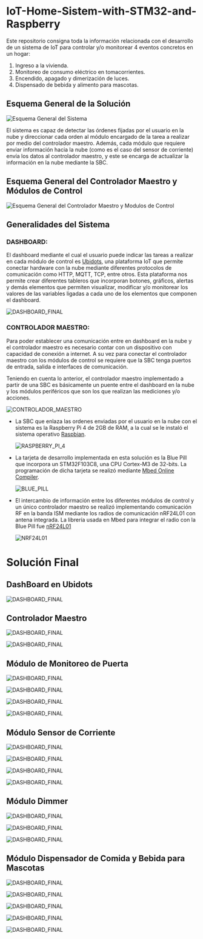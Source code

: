 # IoT-Home-Sistem-with-STM32-and-Raspberry

Este repositorio consigna toda la información relacionada con el desarrollo de un sistema de IoT para controlar y/o monitorear 4 eventos concretos en un hogar: 

1. Ingreso a la vivienda.
2. Monitoreo de consumo eléctrico en tomacorrientes.
3. Encendido, apagado y dimerización de luces.
4. Dispensado de bebida y alimento para mascotas.

## Esquema General de la Solución

![Esquema General del Sistema](Imagenes/ESQUEMA_GENERAL.png)

El sistema es capaz de detectar las órdenes fijadas por el usuario en la nube y direccionar cada orden al módulo encargado de la tarea a realizar por medio del controlador maestro. Además, cada módulo que requiere enviar información hacia la nube (como es el caso del sensor de corriente) envía los datos al controlador maestro, y este se encarga de actualizar la información en la nube mediante la SBC.

## Esquema General del Controlador Maestro y Módulos de Control

![Esquema General del Controlador Maestro y Modulos de Control](Imagenes/ESQUEMA_MAESTRO_MODULOS.png)

## Generalidades del Sistema

### DASHBOARD:
El dashboard mediante el cual el usuario puede indicar las tareas a realizar en cada módulo de control es [Ubidots](https://ubidots.com/), una plataforma IoT que permite conectar hardware con la nube mediante diferentes protocolos de comunicación como HTTP, MQTT, TCP, entre otros. Esta plataforma nos permite crear diferentes tableros que incorporan botones, gráficos, alertas y demás elementos que permiten visualizar, modificar y/o monitorear los valores de las variables ligadas a cada uno de los elementos que componen el dashboard. 

![DASHBOARD_FINAL](Imagenes/DASHBOARD.png)

### CONTROLADOR MAESTRO:

Para poder establecer una comunicación entre en dashboard en la nube y el controlador maestro es necesario contar con un dispositivo con capacidad de conexión a internet. A su vez para conectar el controlador maestro con los módulos de control se requiere que la SBC tenga puertos de entrada, salida e interfaces de comunicación. 

Teniendo en cuenta lo anterior, el controlador maestro implementado a partir de una SBC es básicamente un puente entre el dashboard en la nube y los módulos periféricos que son los que realizan las mediciones y/o acciones.

![CONTROLADOR_MAESTRO](Imagenes/CONTROLADOR_MAESTRO.png)

- La SBC que enlaza las ordenes enviadas por el usuario en la nube con el sistema es la Raspberry Pi 4 de 2GB de RAM, a la cual se le instaló el sistema operativo [Raspbian](https://www.raspberrypi.com/software/).

    ![RASPBERRY_PI_4](Imagenes/RASPBERRY_PI_4.jpg)

- La tarjeta de desarrollo implementada en esta solución es la Blue Pill que incorpora un STM32F103C8, una CPU Cortex-M3 de 32-bits. La programación de dicha tarjeta se realizó mediante [Mbed Online Compiler](https://os.mbed.com/).

    ![BLUE_PILL](Imagenes/BLUE_PILL.jpg)

- El intercambio de información entre los diferentes módulos de control y un único controlador maestro se realizó implementando comunicación RF en la banda ISM mediante los radios de comunicación nRF24L01 con antena integrada. La librería usada en Mbed para integrar el radio con la Blue Pill fue [nRF24L01](https://os.mbed.com/components/nRF24L01/)

    ![NRF24L01](Imagenes/NRF24L01.jpg)

# Solución Final

## DashBoard en Ubidots

![DASHBOARD_FINAL](Imagenes/UBIDOTS.png)

## Controlador Maestro

![DASHBOARD_FINAL](Imagenes/FOTO_CONTROLADOR.png)

![DASHBOARD_FINAL](Imagenes/FOTO_CONTROLADOR_MAESTRO.png)

## Módulo de Monitoreo de Puerta

![DASHBOARD_FINAL](Imagenes/FOTO_MODULO_PUERTA.png)

![DASHBOARD_FINAL](Imagenes/FOTO_CAMARA_IMPLEMENTADA.png)

![DASHBOARD_FINAL](Imagenes/FOTO_SENSOR_MAGNETICO.png)

![DASHBOARD_FINAL](Imagenes/CORREO_ENVIADO.png)

## Módulo Sensor de Corriente

![DASHBOARD_FINAL](Imagenes/FOTO_SENSOR_CORRIENTE.png)

![DASHBOARD_FINAL](Imagenes/FOTO_TABLERO_SENSOR.png)

![DASHBOARD_FINAL](Imagenes/ESQUEMA_TABLERO_SENSOR.png)

![DASHBOARD_FINAL](Imagenes/MEDIDA_SENSOR_VS_MULTIMETRO.png)

## Módulo Dimmer

![DASHBOARD_FINAL](Imagenes/FOTO_DIMMER.png)

![DASHBOARD_FINAL](Imagenes/DIMMER_30.png)

![DASHBOARD_FINAL](Imagenes/DIMMER_100.png)

## Módulo Dispensador de Comida y Bebida para Mascotas

![DASHBOARD_FINAL](Imagenes/FOTO_MODULO_DISPENSADOR.png)

![DASHBOARD_FINAL](Imagenes/FOTO_DISPENSADOR_PUENTEH.png)

![DASHBOARD_FINAL](Imagenes/FOTO_DISPENSADOR_COMIDA.png)

![DASHBOARD_FINAL](Imagenes/FOTO_DISPENSADOR_AGUA.png)

![DASHBOARD_FINAL](Imagenes/FOTO_DISPENSADOR.png)

